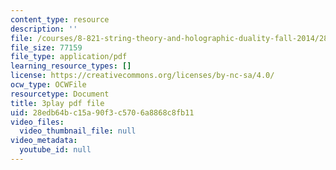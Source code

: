```yaml
---
content_type: resource
description: ''
file: /courses/8-821-string-theory-and-holographic-duality-fall-2014/28edb64bc15a90f3c5706a8868c8fb11_1OGZCt58GLc.pdf
file_size: 77159
file_type: application/pdf
learning_resource_types: []
license: https://creativecommons.org/licenses/by-nc-sa/4.0/
ocw_type: OCWFile
resourcetype: Document
title: 3play pdf file
uid: 28edb64b-c15a-90f3-c570-6a8868c8fb11
video_files:
  video_thumbnail_file: null
video_metadata:
  youtube_id: null
---
```

